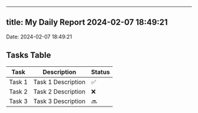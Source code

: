 
---
title: My Daily Report 2024-02-07 18:49:21
---

Date: 2024-02-07 18:49:21

## Tasks Table

| Task | Description | Status |
|------|-------------|--------|
| Task 1 | Task 1 Description | ✅ |
| Task 2 | Task 2 Description | ❌ |
| Task 3 | Task 3 Description | 🔜 |

